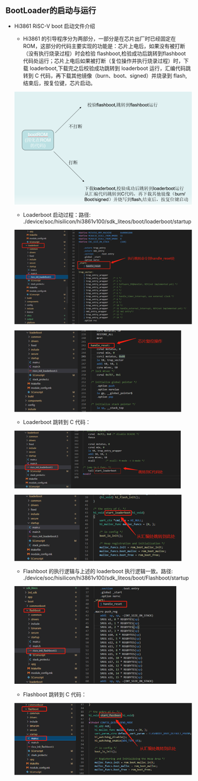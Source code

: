 ## BootLoader的启动与运行
-   Hi3861 RiSC-V boot 启动文件介绍
    -    Hi3861 的引导程序分为两部分，一部分是在芯片出厂时已经固定在 ROM，这部分的代码主要实现的功能是：芯片上电后，如果没有被打断（没有执行烧录过程）时会检验 flashboot,检验成功后跳转到flashboot 代码处运行；芯片上电后如果被打断（复位操作并执行烧录过程）时，下载 loaderboot,下载完之后校验成功跳转到 loaderboot 运行，汇编代码跳转到 C 代码，再下载其他镜像（burn、boot、signed）并烧录到 flash,结束后，按复位键，芯片启动。

    ![输入图片说明](figures/bootloader/126bootloader.png)

    -    Loaderboot 启动过程：路径: ./device/soc/hisilicon/hi3861v100/sdk_liteos/boot/loaderboot/startup

    ![输入图片说明](figures/bootloader/127bootloader.png)

    ![输入图片说明](figures/bootloader/128bootloader.png)

    -    Loaderboot 跳转到 C 代码：

    ![输入图片说明](figures/bootloader/129bootloader.png)

    ![输入图片说明](figures/bootloader/130bootloader.png)

    -    Flashboot 的执行逻辑与上述的 loaderboot 执行逻辑一致。路径: ./device/soc/hisilicon/hi3861v100/sdk_liteos/boot/Flashboot/startup

    ![输入图片说明](figures/bootloader/131bootloader.png)

    -    Flashboot 跳转到 C 代码：

    ![输入图片说明](figures/bootloader/132bootloader.png)

